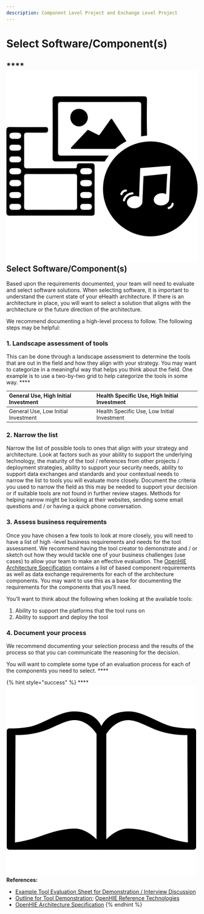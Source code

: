 ```yaml
---
description: Component Level Project and Exchange Level Project
---
```


# Select Software/Component\(s\)

## \*\*\*\*![](../../.gitbook/assets/multimedia.svg) **Select Software/Component\(s\)**          

Based upon the requirements documented, your team will need to evaluate and select software solutions. When selecting software, it is important to understand the current state of your eHealth architecture. If there is an architecture in place, you will want to select a solution that aligns with the architecture or the future direction of the architecture.  

We recommend documenting a high-level process to follow.  The following steps may be helpful:  

### 1. Landscape assessment of tools 

This can be done through a landscape assessment to determine the tools that are out in the field and how they align with your strategy.  You may want to categorize in a meaningful way that helps you think about the field.  One example is to use a two-by-two grid to help categorize the tools in some way.   ****

| General Use, High Initial Investment | Health Specific Use, High Initial Investment |
| :--- | :--- |
| General Use, Low Initial Investment | Health Specific Use, Low Initial Investment |

### 2. Narrow the list

Narrow the list of possible tools to ones that align with your strategy and architecture.  Look at factors such as your ability to support the underlying technology, the maturity of the tool / references from other projects / deployment strategies, ability to support your security needs, ability to support data exchanges and standards and your contextual needs to narrow the list to tools you will evaluate more closely.  Document the criteria you used to narrow the field as this may be needed to support your decision or if suitable tools are not found in further review stages.  Methods for helping narrow might be looking at their websites, sending some email questions and / or having a quick phone conversation.  

### 3. Assess business requirements

Once you have chosen a few tools to look at more closely, you will need to have a list of high -level business requirements and needs for the tool assessment.  We recommend having the tool creator to demonstrate and / or sketch out how they would tackle one of your business challenges \(use cases\) to allow your team to make an effective evaluation. The [OpenHIE Architecture Specification](https://ohie.org/framework/) contains a list of based component requirements as well as data exchange requirements for each of the architecture components.  You may want to use this as a base for documenting the requirements for the components that you’ll need.  

You’ll want to think about the following when looking at the available tools:  

1. Ability to support the platforms that the tool runs on 
2. Ability to support and deploy the tool 

### 4. Document your process

We recommend documenting your selection process and the results of the process so that you can communicate the reasoning for the decision. 

You will want to complete some type of an evaluation process for each of the components you need to select.  ****

{% hint style="success" %}
\*\*\*\*![](../../.gitbook/assets/book.png) **References:** 

* [Example Tool Evaluation Sheet for Demonstration / Interview Discussion ](https://docs.google.com/document/d/19XlZHaOrixnOVO2UqvL1TkIzgK1MpNTOvkfnBWgzqxw/edit)
* [Outline for Tool Demonstration](https://docs.google.com/document/d/1szBCgu8QO4lwVFiDorhHez_iKC1kYObnLJfUzR5TpZk/edit#heading=h.pmbpp94xcyj1); [OpenHIE Reference Technologies ](https://wiki.ohie.org/display/documents/Reference+Technologies)
* [OpenHIE Architecture Specification](https://ohie.org/framework/)
{% endhint %}

